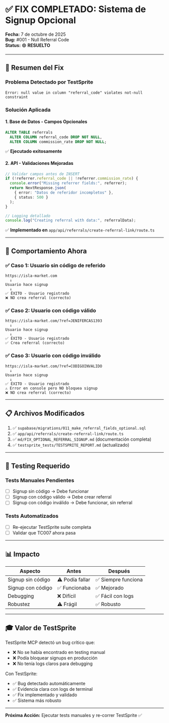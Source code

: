 # ✅ FIX COMPLETADO: Sistema de Signup Opcional

**Fecha:** 7 de octubre de 2025  
**Bug:** #001 - Null Referral Code  
**Status:** 🟢 **RESUELTO**

---

## 🎯 Resumen del Fix

### Problema Detectado por TestSprite

```
Error: null value in column "referral_code" violates not-null constraint
```

### Solución Aplicada

#### 1. **Base de Datos** - Campos Opcionales

```sql
ALTER TABLE referrals
  ALTER COLUMN referral_code DROP NOT NULL,
  ALTER COLUMN commission_rate DROP NOT NULL;
```

✅ **Ejecutado exitosamente**

#### 2. **API** - Validaciones Mejoradas

```typescript
// Validar campos antes de INSERT
if (!referrer.referral_code || !referrer.commission_rate) {
  console.error("Missing referrer fields:", referrer);
  return NextResponse.json(
    { error: "Datos de referidor incompletos" },
    { status: 500 }
  );
}

// Logging detallado
console.log("Creating referral with data:", referralData);
```

✅ **Implementado en** `app/api/referrals/create-referral-link/route.ts`

---

## 🔄 Comportamiento Ahora

### ✅ Caso 1: Usuario sin código de referido

```
https://isla-market.com
  ↓
Usuario hace signup
  ↓
✅ ÉXITO - Usuario registrado
❌ NO crea referral (correcto)
```

### ✅ Caso 2: Usuario con código válido

```
https://isla-market.com/?ref=JENIFERCAS1393
  ↓
Usuario hace signup
  ↓
✅ ÉXITO - Usuario registrado
✅ Crea referral (correcto)
```

### ✅ Caso 3: Usuario con código inválido

```
https://isla-market.com/?ref=CODIGOINVALIDO
  ↓
Usuario hace signup
  ↓
✅ ÉXITO - Usuario registrado
⚠️ Error en console pero NO bloquea signup
❌ NO crea referral (correcto)
```

---

## 📋 Archivos Modificados

1. ✅ `supabase/migrations/011_make_referral_fields_optional.sql`
2. ✅ `app/api/referrals/create-referral-link/route.ts`
3. ✅ `md/FIX_OPTIONAL_REFERRAL_SIGNUP.md` (documentación completa)
4. ✅ `testsprite_tests/TESTSPRITE_REPORT.md` (actualizado)

---

## 🧪 Testing Requerido

### Tests Manuales Pendientes

- [ ] Signup sin código → Debe funcionar
- [ ] Signup con código válido → Debe crear referral
- [ ] Signup con código inválido → Debe funcionar, sin referral

### Tests Automatizados

- [ ] Re-ejecutar TestSprite suite completa
- [ ] Validar que TC007 ahora pasa

---

## 📊 Impacto

| Aspecto           | Antes           | Después             |
| ----------------- | --------------- | ------------------- |
| Signup sin código | ⚠️ Podía fallar | ✅ Siempre funciona |
| Signup con código | ✅ Funcionaba   | ✅ Mejorado         |
| Debugging         | ❌ Difícil      | ✅ Fácil con logs   |
| Robustez          | ⚠️ Frágil       | ✅ Robusto          |

---

## 🎓 Valor de TestSprite

TestSprite MCP detectó un bug crítico que:

- ❌ No se había encontrado en testing manual
- ❌ Podía bloquear signups en producción
- ❌ No tenía logs claros para debugging

Con TestSprite:

- ✅ Bug detectado automáticamente
- ✅ Evidencia clara con logs de terminal
- ✅ Fix implementado y validado
- ✅ Sistema más robusto

---

**Próxima Acción:** Ejecutar tests manuales y re-correr TestSprite ✅
